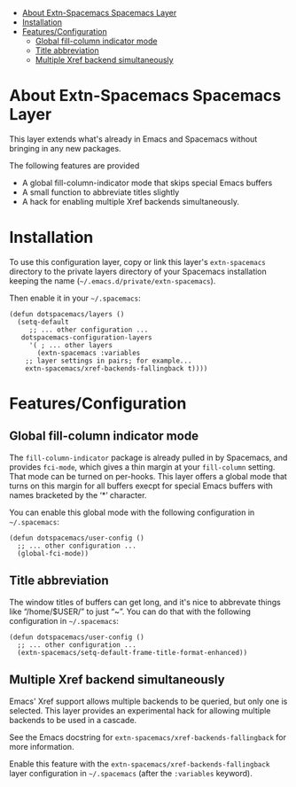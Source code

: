 - [About Extn-Spacemacs Spacemacs Layer](#org085a9b9)
- [Installation](#org4deb215)
- [Features/Configuration](#org5c5efe0)
  - [Global fill-column indicator mode](#org9d6b95d)
  - [Title abbreviation](#org8d3ae79)
  - [Multiple Xref backend simultaneously](#org2eefeb6)



<a id="org085a9b9"></a>

# About Extn-Spacemacs Spacemacs Layer

This layer extends what's already in Emacs and Spacemacs without bringing in any new packages.

The following features are provided

-   A global fill-column-indicator mode that skips special Emacs buffers
-   A small function to abbreviate titles slightly
-   A hack for enabling multiple Xref backends simultaneously.


<a id="org4deb215"></a>

# Installation

To use this configuration layer, copy or link this layer's `extn-spacemacs` directory to the private layers directory of your Spacemacs installation keeping the name (`~/.emacs.d/private/extn-spacemacs`).

Then enable it in your `~/.spacemacs`:

```emacs-lisp
(defun dotspacemacs/layers ()
  (setq-default
     ;; ... other configuration ...
   dotspacemacs-configuration-layers
     '( ; ... other layers
       (extn-spacemacs :variables
	;; layer settings in pairs; for example...
	extn-spacemacs/xref-backends-fallingback t))))
```


<a id="org5c5efe0"></a>

# Features/Configuration


<a id="org9d6b95d"></a>

## Global fill-column indicator mode

The `fill-column-indicator` package is already pulled in by Spacemacs, and provides `fci-mode`, which gives a thin margin at your `fill-column` setting. That mode can be turned on per-hooks. This layer offers a global mode that turns on this margin for all buffers execpt for special Emacs buffers with names bracketed by the ‘\*’ character.

You can enable this global mode with the following configuration in `~/.spacemacs`:

```emacs-lisp
(defun dotspacemacs/user-config ()
  ;; ... other configuration ...
  (global-fci-mode))
```


<a id="org8d3ae79"></a>

## Title abbreviation

The window titles of buffers can get long, and it's nice to abbrevate things like “/home/$USER/” to just “~”. You can do that with the following configuration in `~/.spacemacs`:

```emacs-lisp
(defun dotspacemacs/user-config ()
  ;; ... other configuration ...
  (extn-spacemacs/setq-default-frame-title-format-enhanced))
```


<a id="org2eefeb6"></a>

## Multiple Xref backend simultaneously

Emacs' Xref support allows multiple backends to be queried, but only one is selected. This layer provides an experimental hack for allowing multiple backends to be used in a cascade.

See the Emacs docstring for `extn-spacemacs/xref-backends-fallingback` for more information.

Enable this feature with the `extn-spacemacs/xref-backends-fallingback` layer configuration in `~/.spacemacs` (after the `:variables` keyword).
